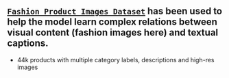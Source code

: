 ## [`Fashion Product Images Dataset`](https://www.kaggle.com/datasets/paramaggarwal/fashion-product-images-dataset) has been used to help the model learn complex relations between visual content (fashion images here) and textual captions.
- 44k products with multiple category labels, descriptions and high-res images
